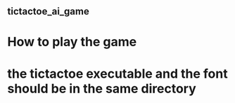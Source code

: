 ## tictactoe_ai_game
# How to play the game 

# the tictactoe executable and the font should be in the same directory
